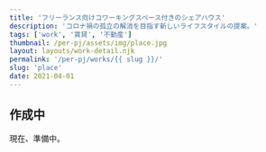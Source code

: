 ```yaml
---
title: 'フリーランス向けコワーキングスペース付きのシェアハウス'
description: 'コロナ禍の孤立の解消を目指す新しいライフスタイルの提案。'
tags: ['work', '賃貸', '不動産']
thumbnail: /per-pj/assets/img/place.jpg
layout: layouts/work-detail.njk
permalink: '/per-pj/works/{{ slug }}/'
slug: 'place'
date: 2021-04-01
---
```


## 作成中

現在、準備中。
